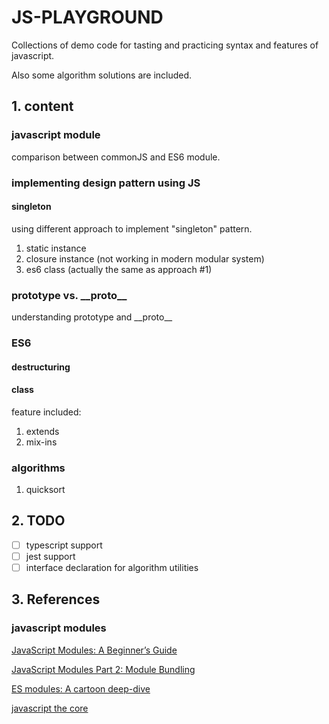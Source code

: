 # JS-PLAYGROUND

Collections of demo code for tasting and practicing syntax and features of javascript.

Also some algorithm solutions are included.

## 1. content

### javascript module

comparison between commonJS and ES6 module.

### implementing design pattern using JS

#### singleton

using different approach to implement "singleton" pattern.

1. static instance
2. closure instance (not working in modern modular system)
3. es6 class (actually the same as approach #1)

### prototype vs. \_\_proto\_\_

understanding prototype and \_\_proto\_\_

### ES6

#### destructuring

#### class

feature included:

1. extends
2. mix-ins

### algorithms

1. quicksort

## 2. TODO

- [ ] typescript support
- [ ] jest support
- [ ] interface declaration for algorithm utilities

## 3. References

### javascript modules

[JavaScript Modules: A Beginner’s Guide](https://medium.freecodecamp.org/javascript-modules-a-beginner-s-guide-783f7d7a5fcc)

[JavaScript Modules Part 2: Module Bundling](https://medium.freecodecamp.org/javascript-modules-part-2-module-bundling-5020383cf306)

[ES modules: A cartoon deep-dive](https://hacks.mozilla.org/2018/03/es-modules-a-cartoon-deep-dive/)

[javascript the core](http://dmitrysoshnikov.com/ecmascript/javascript-the-core/)
